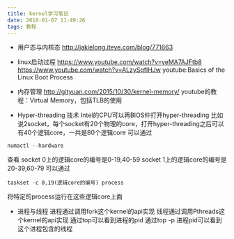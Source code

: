 ```yaml
---
title: kernel学习笔记
date: 2018-01-07 11:49:26
tags: 教程
---
```

* 用户态与内核态
http://jakielong.iteye.com/blog/771663

* linux启动过程
https://www.youtube.com/watch?v=yeMA7AJFtb8
https://www.youtube.com/watch?v=ALzySqflHJw
youtube:Basics of the Linux Boot Process

* 内存管理
http://gityuan.com/2015/10/30/kernel-memory/
youtube的教程：Virtual Memory，包括TLB的使用

* Hyper-threading 技术
Intel的CPU可以再BIOS仲打开hyper-threading
比如说2socket，每个socket有20个物理的core，打开hyper-threading之后可以有40个逻辑core，一共是80个逻辑core
可以通过
```
numactl --hardware
```
查看
socket 0上的逻辑core的编号是0-19,40-59
socket 1上的逻辑core的编号是20-39,60-79
可以通过
```
taskset -c 0,19(逻辑core的编号) process
```
将特定的process运行在这些逻辑core上面

* 进程与线程
进程通过调用fork这个kernel的api实现
线程通过调用Pthreads这个kernel的api实现
通过top可以看到进程的pid
通过top -p 进程pid可以看到这个进程包含的线程
